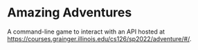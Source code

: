 # Amazing Adventures

A command-line game to interact with an API hosted at https://courses.grainger.illinois.edu/cs126/sp2022/adventure/#/. 
